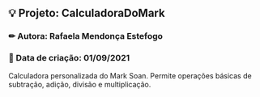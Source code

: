 <h2>💡 Projeto: CalculadoraDoMark</h2>
<h3>✏ Autora: Rafaela Mendonça Estefogo</h3>
<h3>📅 Data de criação: 01/09/2021</h3> 

<p>Calculadora personalizada do Mark Soan. Permite operações básicas de subtração, adição, divisão e multiplicação.</p>
